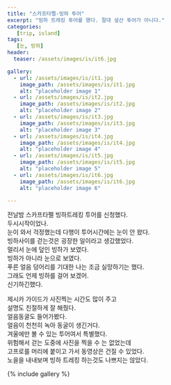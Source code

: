 ```yaml
---
title: "스카프타펠-빙하 투어"
excerpt: "빙하 트레킹 투어를 했다. 절대 설산 투어가 아니다."
categories:
   [trip, island]
tags:
   [눈, 빙하]
header:
  teaser: /assets/images/is/it6.jpg

gallery:
  - url: /assets/images/is/it1.jpg
    image_path: /assets/images/is/it1.jpg
    alt: "placeholder image 1"
  - url: /assets/images/is/it2.jpg
    image_path: /assets/images/is/it2.jpg
    alt: "placeholder image 2"
  - url: /assets/images/is/it3.jpg
    image_path: /assets/images/is/it3.jpg
    alt: "placeholder image 3"
  - url: /assets/images/is/it4.jpg
    image_path: /assets/images/is/it4.jpg
    alt: "placeholder image 4"
  - url: /assets/images/is/it5.jpg
    image_path: /assets/images/is/it5.jpg
    alt: "placeholder image 5"
  - url: /assets/images/is/it6.jpg
    image_path: /assets/images/is/it6.jpg
    alt: "placeholder image 6"

---
```


전날밤 스카프타펠 빙하트레킹 투어를 신청했다.  
두시시작이었나.  
눈이 와서 걱정했는데 다행이 투어시간에는 눈이 안 왔다.  
빙하사이를 걷는것은 굉장한 일이라고 생갔했었다.  
멀리서 눈에 덮인 빙하가 보였다.  
빙하가 아니라 눈으로 보였다.  
푸른 얼음 덩어리를 기대한 나는 조금 실망하기는 했다.  
그래도 언제 빙하를 걸어 보겠어.  
신기하긴했다.  

제시카 가이드가 사진찍는 시간도 많이 주고  
설명도 친절하게 잘 해줬다.  
얼음동굴도 들어가봤다.  
얼음이 천천히 녹아 동굴이 생긴거다.  
겨울에만 볼 수 있는 투어여서 특별했다.  
위험해서 걷는 도중에 사진을 찍을 수 는 없었는데  
고프로를 머리에 붙이고 가서 동영상은 건질 수 있었다.  
노을을 내내보며 빙하 트레킹 하는것도 나쁘지는 않았다.  



{% include gallery  %}
